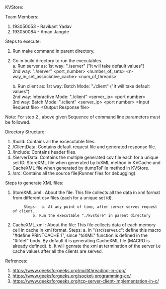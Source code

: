 KVStore:

Team Members:
1. 193050053 - Ravikant Yadav
2. 193050084 - Aman Jangde


Steps to execute:
1. Run make command in parent directory.
2. Go in build directory to run the executables.  
	a. Run server as: 1st way: "./server" ("It will take default values")  
			  2nd way: "./server" \<port_number\>  \<number_of_sets\>  \<n-way_in_set_associative_cache\>  \<num_of_threads\>  
			  
	
	b. Run client as: 1st way: Batch Mode:		"./client" ("It will take default values")  
			  2nd way: Interactive Mode:	"./client" \<server_ip\> \<port number\>  
			  3rd way: Batch Mode:		"./client" \<server_ip\> \<port number\> \<Input Request file\> \<Output Response file\>  
			  
Note: For step 2 , above given Sequence of command line parameters must be followed.


Directory Structure:
1. /build:	Contains all the excecutable files.
2. /ClientData:	Contains default request file and generated response file.
3. /include:	Contains header files.
4. /ServerData:	Contains the multiple generated csv file each for a unique set ID.
		StoreXML file when generated by toXML method in KVCache and CacheXML file when generated by dumpToFile method in KVStore.
5. /src:	Contains all the source file(Runner files for debugging).


Steps to generate XML files:
1. StoreXML.xml :	About the file:	This file collects all the data in xml format from different csv files (each for a unique set id).
			
			Steps:	a. At any point of time, after server serves request of client. 
				b. Run the executable "./kvstore" in parent directory

2. CacheXML.xml :	About the file: This file collects data of each memory cell in cache in xml format.
			Steps:	a. In "/src/server.c":  define this macro "#define PRINTCACHE 1", since "toXML" function is defined in the
				   "#ifdef" body. By default it is generating CacheXML file (MACRO is already defined).
				b. It will genrate the xml at termination of the server i.e cache values after all the clients are served.


Refrences:
1.	https://www.geeksforgeeks.org/multithreading-in-cpp/
2.	https://www.geeksforgeeks.org/socket-programming-cc/
3.	https://www.geeksforgeeks.org/tcp-server-client-implementation-in-c/


